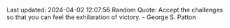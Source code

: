 Last updated: 2024-04-02 12:07:56
Random Quote: Accept the challenges so that you can feel the exhilaration of victory. - George S. Patton